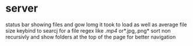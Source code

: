 # server 
status bar showing files and gow lomg it took to load as well as average file size
keybind to searcj for a file regex like *.mp4* or*.jpg,.png* 
sort non recursivly and show folders at the top of the page for better navigation
